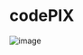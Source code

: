 # codePIX

![image](https://user-images.githubusercontent.com/65865529/106500126-37e17700-64a0-11eb-866b-b80fa1223d9c.png)
